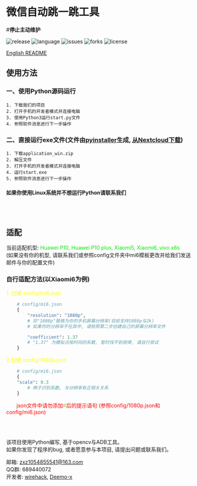 # 微信自动跳一跳工具
#**停止主动维护**

![release](https://img.shields.io/badge/release-v0.8.0-blue.svg)
![language](https://img.shields.io/badge/language-python-yellowgreen.svg)
![issues](https://img.shields.io/github/issues/Deemo-x/wechat_auto_jump.svg)
![forks](https://img.shields.io/github/forks/Deemo-x/wechat_auto_jump.svg)
![license](https://img.shields.io/github/license/Deemo-x/wechat_auto_jump.svg)

[English README](README.md)

## 使用方法

### 一、使用Python源码运行

    1. 下载我们的项目
    2. 打开手机的开发者模式并连接电脑
    3. 使用Python3运行start.py文件
    4. 参照软件消息进行下一步操作

### 二、直接运行exe文件(文件由[pyinstaller](http://pyinstaller.org)生成, [从Nextcloud下载](http://cloud.xiangzhe.top/nextcloud/s/tfqMfwmexjkjoKs))

    1. 下载application_win.zip
    2. 解压文件
    3. 打开手机的开发者模式并连接电脑
    4. 运行start.exe
    5. 参照软件消息进行下一步操作

#### **如果你使用Linux系统并不想运行Python请联系我们**

<br></br>

## 适配

当前适配机型:
<font color = grean>
Huawei P10, Huawei P10 plus, Xiaomi5, Xiaomi6, vivo x6s
</font>
<br>(如果没有你的机型, 请联系我们或参照config文件夹中mi6模板更改并给我们发送邮件与你的配置文件)</br>

### 自行适配方法(以Xiaomi6为例)

<font color = yellow>
    1. 创建 config/mi6.json
</font>

```python
    # config/mi6.json
    {
        "resolution": "1080p",
        # 将"1080p"替换为你的手机屏幕分辨率(目前支持1080p与2k)
        # 如果你的分辨率不在其中, 请依照第二步创建自己的屏幕分辨率文件

        "coefficient": 1.37
        # "1.37" 为模拟点按时间的系数, 暂时找不到规律, 请自行尝试
    }
```

<font color = yellow>
    2.创建 config/1080p.json
</font>

```python
    # config/mi6.json
    {
    "scale": 0.3
        # 棋子识别系数, 与分辨率有正相关关系
    }

```
<font color = red>
&emsp;&emsp;json文件中请勿添加<font color = yellowgreen>#</font>后的提示语句 (参照config/1080p.json和config/mi6.json)
</font>

<br></br>

该项目使用Python编写, 基于opencv与ADB工具。</br>
如果你发现了程序的bug, 或者愿意参与本项目, 请提出问题或联系我们。

邮箱: zxz1054855541@163.com
<br>QQ群: 689440072</br>
开发者: [wirehack](https://github.com/wirehack), [Deemo-x](https://github.com/Deemo-x)
